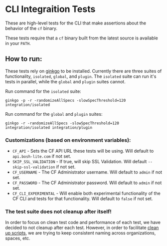 # CLI Integraition Tests
These are high-level tests for the CLI that make assertions about the behavior of the `cf` binary.

These tests require that a `cf` binary built from the latest source is available in your `PATH`.

## How to run:
These tests rely on [ginkgo](https://github.com/onsi/ginkgo) to be installed. Currently there are three suites of functionality, `isolated`, `global`, and `plugin`. The `isolated` suite can run it's tests in parallel, while the `global` and `plugin` suites cannot.

Run command for the `isolated` suite:
```
ginkgo -p -r -randomizeAllSpecs -slowSpecThreshold=120 integration/isolated
```

Run command for the `global` and `plugin` suites:
```
ginkgo -r -randomizeAllSpecs -slowSpecThreshold=120 integration/isolated integration/plugin
```

### Customizations (based on environment variables):

- `CF_API` - Sets the CF API URL these tests will be using. Will default to `api.bosh-lite.com` if not set.
- `SKIP_SSL_VALIDATION` - If true, will skip SSL Validation. Will default `--skip-ssl-validation` if not set.
- `CF_USERNAME` - The CF Administrator username. Will default to `admin` if not set.
- `CF_PASSWORD` - The CF Administrator password. Will default to `admin` if not set.
- `CF_CLI_EXPERIMENTAL` - Will enable both experimental functionality of the CF CLI and tests for that functionality. Will default to `false` if not set.

### The test suite does not cleanup after itself!
In order to focus on clean test code and performance of each test, we have decided to not cleanup after each test. However, in order to facilitate [clean up scripts](https://github.com/cloudfoundry/cli/blob/master/bin/cleanup-integration), we are trying to keep consistent naming across organizations, spaces, etc.
